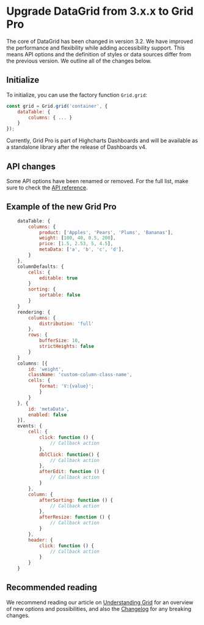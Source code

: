 # Upgrade DataGrid from 3.x.x to Grid Pro
The core of DataGrid has been changed in version 3.2. We have improved the performance and flexibility while adding accessibility support. This means API options and the definition of styles or data sources differ from the previous version. We outline all of the changes below.

## Initialize
To initialize, you can use the factory function `Grid.grid`:

```js
const grid = Grid.grid('container', {
    dataTable: {
        columns: { ... }
    }
});
```

Currently, Grid Pro is part of Highcharts Dashboards and will be available as a standalone library after the release of Dashboards v4.

## API changes
Some API options have been renamed or removed. For the full list, make sure to check the [API reference](https://api.highcharts.com/dashboards/).

## Example of the new Grid Pro

```js
    dataTable: {
        columns: {
            product: ['Apples', 'Pears', 'Plums', 'Bananas'],
            weight: [100, 40, 0.5, 200],
            price: [1.5, 2.53, 5, 4.5],
            metaData: ['a', 'b', 'c', 'd'],
        }
    },
    columnDefaults: {
        cells: {
            editable: true
        }
        sorting: {
            sortable: false
        }
    }
    rendering: {
        columns: {
            distribution: 'full'
        },
        rows: {
            bufferSize: 10,
            strictHeights: false
        }
    }
    columns: [{
        id: 'weight',
        className: 'custom-column-class-name',
        cells: {
            format: 'V:{value}';
            }
        }
    }, {
        id: 'metaData',
        enabled: false
    }],
    events: {
        cell: {
            click: function () {
                // Callback action
            },
            dblClick: function() {
                // Callback action
            },
            afterEdit: function () {
                // Callback action
            }
        },
        column: {
            afterSorting: function () {
                // Callback action
            },
            afterResize: function () {
                // Callback action
            }
        },
        header: {
            click: function () {
                // Callback action
            }
        }
    }
```

## Recommended reading
We recommend reading our article on [Understanding Grid](https://www.highcharts.com/docs/grid/understanding-grid) for an overview of new options and possibilities, and also the [Changelog](https://www.highcharts.com/changelog/#highcharts-dashboards) for any breaking changes.
